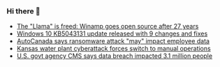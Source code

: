 ### Hi there 👋

<!--START_SECTION:feed-->
* [The "Llama" is freed: Winamp goes open source after 27 years](https://www.bleepingcomputer.com/news/software/the-llama-is-freed-winamp-goes-open-source-after-27-years/)
* [Windows 10 KB5043131 update released with 9 changes and fixes](https://www.bleepingcomputer.com/news/microsoft/windows-10-kb5043131-update-released-with-9-changes-and-fixes/)
* [AutoCanada says ransomware attack "may" impact employee data](https://www.bleepingcomputer.com/news/security/autocanada-says-ransomware-attack-may-impact-employee-data/)
* [Kansas water plant cyberattack forces switch to manual operations](https://www.bleepingcomputer.com/news/security/kansas-water-plant-cyberattack-forces-switch-to-manual-operations/)
* [U.S. govt agency CMS says data breach impacted 3.1 million people](https://www.bleepingcomputer.com/news/healthcare/us-govt-agency-cms-says-data-breach-impacted-31-million-people/)
<!--END_SECTION:feed-->

<!--
**frankenk/frankenk** is a ✨ _special_ ✨ repository because its `README.md` (this file) appears on your GitHub profile.

Here are some ideas to get you started:

- 🔭 I’m currently working on ...
- 🌱 I’m currently learning ...
- 👯 I’m looking to collaborate on ...
- 🤔 I’m looking for help with ...
- 💬 Ask me about ...
- 📫 How to reach me: ...
- 😄 Pronouns: ...
- ⚡ Fun fact: ...
-->



